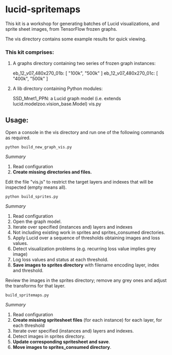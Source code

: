 # lucid-spritemaps

This kit is a workshop for generating batches of Lucid visualizations, and sprite sheet images, from TensorFlow frozen graphs.


The vis directory contains some example results for quick viewing. 



### This kit comprises:

1. A graphs directory containing two series of frozen graph instances:

    eb_12_v07_480x270_01b:  [ "100k", "500k" ]
    eb_12_v07_480x270_01c:  [ "400k", "500k" ]

        
2. A lib directory containing Python modules:
        
    SSD_Mnet1_PPN: a Lucid graph model (i.e. extends lucid.modelzoo.vision_base.Model)
    vis.py

        
        
## Usage:
Open a console in the vis directory and run one of the following commands as required.<br>

```
python build_new_graph_vis.py
```
_Summary_
1. Read configuration
2. **Create missing directories and files.**

Edit the file "vis.js" to restrict the target layers and indexes that will be inspected (empty means all).


```
python build_sprites.py
```
_Summary_
1. Read configuration
2. Open the graph model.
3. Iterate over specified (instances and) layers and indexes
4. Not including existing work in sprites and sprites_consumed directories.
5. Apply Lucid over a sequence of thresholds obtaining images and loss values.
6. Detect visualization problems (e.g. recurring loss value implies grey image)
7. Log loss values and status at each threshold.
8. **Save images to sprites directory** with filename encoding layer, index and threshold.

Review the images in the sprites directory; remove any grey ones and adjust the transforms for that layer.
   
   
```
build_spritemaps.py
```
_Summary_
1. Read configuration
2. **Create missing spritesheet files** (for each instance) for each layer, for each threshold 
3. Iterate over specified (instances and) layers and indexes.
4. Detect images in sprites directory.
5. **Update corresponding spritesheet and save**.
6. **Move images to sprites_consumed directory**.
        
        
        